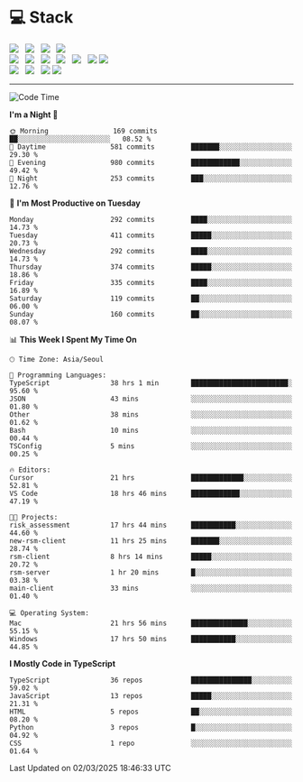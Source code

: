 <h1>💻 Stack</h1>
<div>
 <!-- badge : https://shields.io/ -->
 <!-- icon : https://simpleicons.org/?q=Get -->
 <img src="https://img.shields.io/badge/HTML5-e74c3c?style=flat-square&logo=HTML5&logoColor=white"/> &nbsp 
 <img src="https://img.shields.io/badge/CSS3-0A84FF?style=flat-square&logo=CSS3&logoColor=white"/> &nbsp 
 <img src="https://img.shields.io/badge/JavaScript-FFCD11?style=flat-square&logo=JavaScript&logoColor=white"/> &nbsp 
 <img src="https://img.shields.io/badge/TypeScript-3075C0?style=flat-square&logo=TypeScript&logoColor=white"/>
 <br/>
 <img src="https://img.shields.io/badge/Next-000000?style=flat-square&logo=nextdotjs&logoColor=white"/> &nbsp 
 <img src="https://img.shields.io/badge/React-00BCF6?style=flat-square&logo=React&logoColor=white"/> &nbsp 
 <img src="https://img.shields.io/badge/Redux-764ABC?style=flat-square&logo=Redux&logoColor=white"/> &nbsp
 <img src="https://img.shields.io/badge/Recoil-3578E5?style=flat-square&logo=recoil&logoColor=white"/> &nbsp
 <img src="https://img.shields.io/badge/React-Query-FF4154?style=flat-square&logo=reactquery&logoColor=white"/> &nbsp 
 <img src="https://img.shields.io/badge/styled%2Dcomponents-DB7093?style=flat-square&logo=styled%2Dcomponents&logoColor=white"/>
 <img src="https://img.shields.io/badge/CSS Modules-000000?style=flat-square&logo=CSS Modules&logoColor=white"/> &nbsp 
 <br/>
 <img src="https://img.shields.io/badge/Node-339933?style=flat-square&logo=Node.js&logoColor=white"/> &nbsp 
 <img src="https://img.shields.io/badge/Express-000000?style=flat-square&logo=Express&logoColor=white"/> &nbsp 
 <img src="https://img.shields.io/badge/MongoDB-47A248?style=flat-square&logo=MongoDB&logoColor=white"/>
 <img src="https://img.shields.io/badge/MariaDB-003545?style=flat-square&logo=mariadb&logoColor=white"/>
</div>

<hr>

<!--START_SECTION:waka-->
![Code Time](http://img.shields.io/badge/Code%20Time-2%2C156%20hrs%2028%20mins-blue)

**I'm a Night 🦉** 

```text
🌞 Morning                169 commits         ██░░░░░░░░░░░░░░░░░░░░░░░   08.52 % 
🌆 Daytime                581 commits         ███████░░░░░░░░░░░░░░░░░░   29.30 % 
🌃 Evening                980 commits         ████████████░░░░░░░░░░░░░   49.42 % 
🌙 Night                  253 commits         ███░░░░░░░░░░░░░░░░░░░░░░   12.76 % 
```
📅 **I'm Most Productive on Tuesday** 

```text
Monday                   292 commits         ████░░░░░░░░░░░░░░░░░░░░░   14.73 % 
Tuesday                  411 commits         █████░░░░░░░░░░░░░░░░░░░░   20.73 % 
Wednesday                292 commits         ████░░░░░░░░░░░░░░░░░░░░░   14.73 % 
Thursday                 374 commits         █████░░░░░░░░░░░░░░░░░░░░   18.86 % 
Friday                   335 commits         ████░░░░░░░░░░░░░░░░░░░░░   16.89 % 
Saturday                 119 commits         ██░░░░░░░░░░░░░░░░░░░░░░░   06.00 % 
Sunday                   160 commits         ██░░░░░░░░░░░░░░░░░░░░░░░   08.07 % 
```


📊 **This Week I Spent My Time On** 

```text
🕑︎ Time Zone: Asia/Seoul

💬 Programming Languages: 
TypeScript               38 hrs 1 min        ████████████████████████░   95.60 % 
JSON                     43 mins             ░░░░░░░░░░░░░░░░░░░░░░░░░   01.80 % 
Other                    38 mins             ░░░░░░░░░░░░░░░░░░░░░░░░░   01.62 % 
Bash                     10 mins             ░░░░░░░░░░░░░░░░░░░░░░░░░   00.44 % 
TSConfig                 5 mins              ░░░░░░░░░░░░░░░░░░░░░░░░░   00.25 % 

🔥 Editors: 
Cursor                   21 hrs              █████████████░░░░░░░░░░░░   52.81 % 
VS Code                  18 hrs 46 mins      ████████████░░░░░░░░░░░░░   47.19 % 

🐱‍💻 Projects: 
risk_assessment          17 hrs 44 mins      ███████████░░░░░░░░░░░░░░   44.60 % 
new-rsm-client           11 hrs 25 mins      ███████░░░░░░░░░░░░░░░░░░   28.74 % 
rsm-client               8 hrs 14 mins       █████░░░░░░░░░░░░░░░░░░░░   20.72 % 
rsm-server               1 hr 20 mins        █░░░░░░░░░░░░░░░░░░░░░░░░   03.38 % 
main-client              33 mins             ░░░░░░░░░░░░░░░░░░░░░░░░░   01.40 % 

💻 Operating System: 
Mac                      21 hrs 56 mins      ██████████████░░░░░░░░░░░   55.15 % 
Windows                  17 hrs 50 mins      ███████████░░░░░░░░░░░░░░   44.85 % 
```

**I Mostly Code in TypeScript** 

```text
TypeScript               36 repos            ███████████████░░░░░░░░░░   59.02 % 
JavaScript               13 repos            █████░░░░░░░░░░░░░░░░░░░░   21.31 % 
HTML                     5 repos             ██░░░░░░░░░░░░░░░░░░░░░░░   08.20 % 
Python                   3 repos             █░░░░░░░░░░░░░░░░░░░░░░░░   04.92 % 
CSS                      1 repo              ░░░░░░░░░░░░░░░░░░░░░░░░░   01.64 % 
```




 Last Updated on 02/03/2025 18:46:33 UTC
<!--END_SECTION:waka-->
